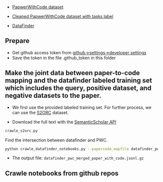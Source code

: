 - [PapwerWithCode dataset](https://github.com/paperswithcode/paperswithcode-data)

- [Cleaned PapwerWithCode dataset with tasks label](https://huggingface.co/datasets/J0nasW/paperswithcode)

- [DataFinder](https://github.com/viswavi/datafinder)

## Prepare
- Get github access token from [github->settings->developer settings](https://github.com/settings/tokens)
- Save the token in the file .github_token in this folder

## Make the joint data between paper-to-code mapping and the datafinder labeled training set which includes the query, positive dataset, and negative datasets to the paper.

- We first use the provided labeled training set. For further process, we can use the [S2ORC](https://paperswithcode.com/dataset/s2orc) dataset. 

- Download the full text with the [SemanticScholar API](https://www.semanticscholar.org/product/api)
```bash
crawle_s2orc.py
```

Find the intersection between datafinder and PWC.
```bash
python crawle_datafinder_notebooks.py --papercode_mapfile datafinder_pwc_merged_paper_with_code.jsonl.gz --start 0 --end 10 --notebook_file github_notebook_file.0.10.jsonl --repo_search_results github_repo_file.0.10.jsonl  --github_token .github_token
```
- The output file: `datafinder_pwc_merged_paper_with_code.jsonl.gz`


## Crawle notebooks from github repos




